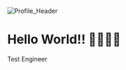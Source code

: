 ![Profile_Header](https://github.com/aqilazli/aqilazli/assets/117832460/79ac8128-4990-42bb-add3-15ad4b6d5f67)

 # Hello World!! ✌🏻✌🏻

Test Engineer

